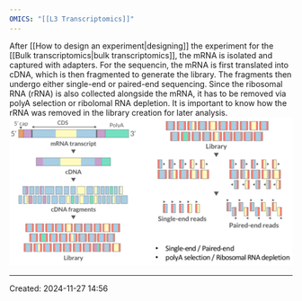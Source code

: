 ```yaml
---
OMICS: "[[L3 Transcriptomics]]"
---
```

After [[How to design an experiment|designing]] the experiment for the [[Bulk transcriptomics|bulk transcriptomics]], the mRNA is isolated and captured with adapters. For the sequencin, the mRNA is first translated into cDNA, which is then fragmented to generate the library. The fragments then undergo either single-end or paired-end sequencing. 
Since the ribosomal RNA (rRNA) is also collected alongside the mRNA, it has to be removed via polyA selection or ribolomal RNA depletion. 
It is important to know how the rRNA was removed in the library creation for later analysis.
![](../Attachments/KIMN20_Transcriptomics_intro_-521013114%203.png)

---
Created: 2024-11-27 14:56